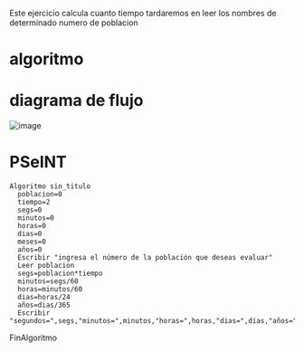 Este ejercicio calcula cuanto tiempo tardaremos en leer los nombres de determinado numero de poblacion
# algoritmo 
# diagrama de flujo 
![image](https://user-images.githubusercontent.com/90219129/208263957-c74582f5-dba8-493e-8ab1-f8bcb2d5be25.png)
# PSeINT
    Algoritmo sin_titulo
      poblacion=0
      tiempo=2
      segs=0
      minutos=0
      horas=0
      dias=0
      meses=0
      años=0
      Escribir "ingresa el número de la población que deseas evaluar"
      Leer poblacion
      segs=poblacion*tiempo
      minutos=segs/60
      horas=minutos/60
      dias=horas/24
      años=dias/365
      Escribir "segundos=",segs,"minutos=",minutos,"horas=",horas,"dias=",dias,"años=",años

	
FinAlgoritmo
